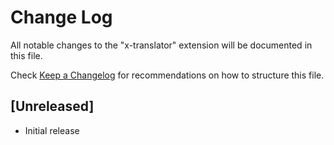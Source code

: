 # Change Log

All notable changes to the "x-translator" extension will be documented in this file.

Check [Keep a Changelog](http://keepachangelog.com/) for recommendations on how to structure this file.

## [Unreleased]

- Initial release